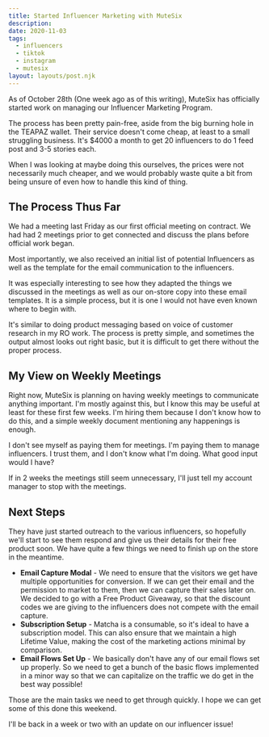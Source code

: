 ```yaml
---
title: Started Influencer Marketing with MuteSix
description: 
date: 2020-11-03
tags:
  - influencers
  - tiktok
  - instagram
  - mutesix
layout: layouts/post.njk
---
```


As of October 28th (One week ago as of this writing), MuteSix has officially started work on managing our Influencer Marketing Program.

The process has been pretty pain-free, aside from the big burning hole in the TEAPAZ wallet. Their service doesn't come cheap, at least to a small struggling business. It's $4000 a month to get 20 influencers to do 1 feed post and 3-5 stories each.

When I was looking at maybe doing this ourselves, the prices were not necessarily much cheaper, and we would probably waste quite a bit from being unsure of even how to handle this kind of thing.

## The Process Thus Far
We had a meeting last Friday as our first official meeting on contract. We had had 2 meetings prior to get connected and discuss the plans before official work began.

Most importantly, we also received an initial list of potential Influencers as well as the template for the email communication to the influencers.

It was especially interesting to see how they adapted the things we discussed in the meetings as well as our on-store copy into these email templates. It is a simple process, but it is one I would not have even known where to begin with.

It's similar to doing product messaging based on voice of customer research in my RO work. The process is pretty simple, and sometimes the output almost looks out right basic, but it is difficult to get there without the proper process.

## My View on Weekly Meetings
Right now, MuteSix is planning on having weekly meetings to communicate anything important. I'm mostly against this, but I know this may be useful at least for these first few weeks. I'm hiring them because I don't know how to do this, and a simple weekly document mentioning any happenings is enough.

I don't see myself as paying them for meetings. I'm paying them to manage influencers. I trust them, and I don't know what I'm doing. What good input would I have?

If in 2 weeks the meetings still seem unnecessary, I'll just tell my account manager to stop with the meetings.

## Next Steps
They have just started outreach to the various influencers, so hopefully we'll start to see them respond and give us their details for their free product soon. We have quite a few things we need to finish up on the store in the meantime.

- **Email Capture Modal** - We need to ensure that the visitors we get have multiple opportunities for conversion. If we can get their email and the permission to market to them, then we can capture their sales later on. We decided to go with a Free Product Giveaway, so that the discount codes we are giving to the influencers does not compete with the email capture.
- **Subscription Setup** - Matcha is a consumable, so it's ideal to have a subscription model. This can also ensure that we maintain a high Lifetime Value, making the cost of the marketing actions minimal by comparison.
- **Email Flows Set Up** - We basically don't have any of our email flows set up properly. So we need to get a bunch of the basic flows implemented in a minor way so that we can capitalize on the traffic we do get in the best way possible!

Those are the main tasks we need to get through quickly. I hope we can get some of this done this weekend.

I'll be back in a week or two with an update on our influencer issue!